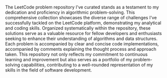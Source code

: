The LeetCode problem repository I've curated stands as a testament to my dedication and proficiency in algorithmic problem-solving. This comprehensive collection showcases the diverse range of challenges I've successfully tackled on the LeetCode platform, demonstrating my analytical and coding skills. Organized systematically within the repository, these solutions serve as a valuable resource for fellow developers and enthusiasts seeking to enhance their understanding of algorithms and data structures. Each problem is accompanied by clear and concise code implementations, accompanied by comments explaining the thought process and approach taken. This repository not only reflects my commitment to continuous learning and improvement but also serves as a portfolio of my problem-solving capabilities, contributing to a well-rounded representation of my skills in the field of software development.
